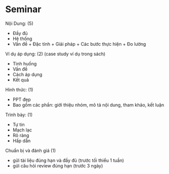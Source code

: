 
# Seminar

Nội Dung: (5)  
- Đầy đủ  
- Hệ thống  
- Vấn đề + Đặc tính + Giải pháp + Các bước thực hiện + Đo lường  
  
Ví dụ áp dụng: (2) (case study ví dụ trong sách)  
- Tình huống   
- Vấn đề  
- Cách áp dụng  
- Kết quả  
	
Hình thức: (1)  
- PPT đẹp  
- Bao gồm các phần: giới thiệu nhóm, mô tả nội dung, tham khảo, kết luận  
	
Trình bày: (1)  
- Tự tin  
- Mạch lạc   
- Rõ ràng   
- Hấp dẫn   
	
Chuẩn bị và đánh giá (1)  
- gửi tài liệu đúng hạn và đầy đủ (trước tối thiểu 1 tuần)  
- gửi câu hỏi review đúng hạn (trước 3 ngày)  
